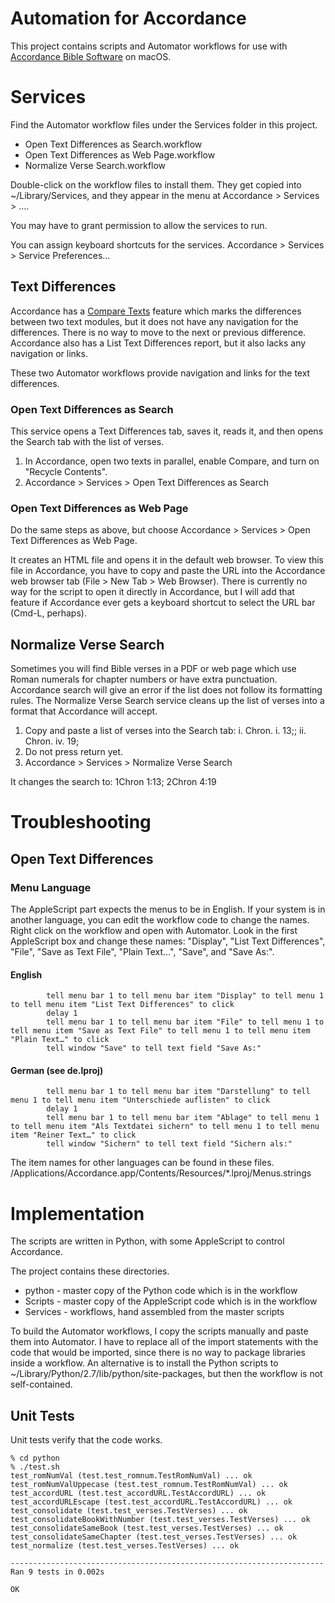 # Automation for Accordance

This project contains scripts and Automator workflows for use with [Accordance Bible Software](https://www.accordancebible.com/) on macOS.

# Services

Find the Automator workflow files under the Services folder in this project.

* Open Text Differences as Search.workflow
* Open Text Differences as Web Page.workflow
* Normalize Verse Search.workflow

Double-click on the workflow files to install them.  They get copied into ~/Library/Services, and they appear in the menu at Accordance > Services > ….

You may have to grant permission to allow the services to run.

You can assign keyboard shortcuts for the services.
Accordance > Services > Service Preferences…


## Text Differences

Accordance has a [Compare Texts](http://accordancefiles2.com/helpfiles/STC/content/topics/04_gswa/compare_texts.htm) feature which marks the differences between two text modules, but it does not have any navigation for the differences.  There is no way to move to the next or previous difference. Accordance also has a List Text Differences report, but it also lacks any navigation or links.

These two Automator workflows provide navigation and links for the text differences.

### Open Text Differences as Search

This service opens a Text Differences tab, saves it, reads it, and then opens the Search tab with the list of verses.

1. In Accordance, open two texts in parallel, enable Compare, and turn on "Recycle Contents".
2. Accordance > Services > Open Text Differences as Search


### Open Text Differences as Web Page

Do the same steps as above, but choose Accordance > Services > Open Text Differences as Web Page.

It creates an HTML file and opens it in the default web browser.  To view this file in Accordance, you have to copy and paste the URL into the Accordance web browser tab (File > New Tab > Web Browser).  There is currently no way for the script to open it directly in Accordance, but I will add that feature if Accordance ever gets a keyboard shortcut to select the URL bar (Cmd-L, perhaps).


## Normalize Verse Search

Sometimes you will find Bible verses in a PDF or web page which use Roman numerals for chapter numbers or have extra punctuation. Accordance search will give an error if the list does not follow its formatting rules. The Normalize Verse Search service cleans up the list of verses into a format that Accordance will accept.

1. Copy and paste a list of verses into the Search tab: i. Chron. i. 13;; ii. Chron. iv. 19;
2. Do not press return yet.
3. Accordance > Services > Normalize Verse Search

It changes the search to: 1Chron 1:13; 2Chron 4:19


# Troubleshooting

## Open Text Differences

### Menu Language

The AppleScript part expects the menus to be in English.  If your system is in another language, you can edit the workflow code to change the names. Right click on the workflow and open with Automator.  Look in the first AppleScript box and change these names: "Display", "List Text Differences", "File", "Save as Text File", "Plain Text…", "Save", and "Save As:".

#### English

```
		tell menu bar 1 to tell menu bar item "Display" to tell menu 1 to tell menu item "List Text Differences" to click
		delay 1
		tell menu bar 1 to tell menu bar item "File" to tell menu 1 to tell menu item "Save as Text File" to tell menu 1 to tell menu item "Plain Text…" to click
		tell window "Save" to tell text field "Save As:"
```

#### German (see de.lproj)

```
		tell menu bar 1 to tell menu bar item "Darstellung" to tell menu 1 to tell menu item "Unterschiede auflisten" to click
		delay 1
		tell menu bar 1 to tell menu bar item "Ablage" to tell menu 1 to tell menu item "Als Textdatei sichern" to tell menu 1 to tell menu item "Reiner Text…" to click
		tell window "Sichern" to tell text field "Sichern als:"
```

The item names for other languages can be found in these files.
/Applications/Accordance.app/Contents/Resources/*.lproj/Menus.strings


# Implementation

The scripts are written in Python, with some AppleScript to control Accordance.

The project contains these directories.

* python    - master copy of the Python code which is in the workflow
* Scripts   - master copy of the AppleScript code which is in the workflow
* Services  - workflows, hand assembled from the master scripts

To build the Automator workflows, I copy the scripts manually and paste them into Automator.  I have to replace all of the import statements with the code that would be imported, since there is no way to package libraries inside a workflow.  An alternative is to install the Python scripts to ~/Library/Python/2.7/lib/python/site-packages, but then the workflow is not self-contained.

## Unit Tests

Unit tests verify that the code works.

```
% cd python
% ./test.sh 
test_romNumVal (test.test_romnum.TestRomNumVal) ... ok
test_romNumValUppecase (test.test_romnum.TestRomNumVal) ... ok
test_accordURL (test.test_accordURL.TestAccordURL) ... ok
test_accordURLEscape (test.test_accordURL.TestAccordURL) ... ok
test_consolidate (test.test_verses.TestVerses) ... ok
test_consolidateBookWithNumber (test.test_verses.TestVerses) ... ok
test_consolidateSameBook (test.test_verses.TestVerses) ... ok
test_consolidateSameChapter (test.test_verses.TestVerses) ... ok
test_normalize (test.test_verses.TestVerses) ... ok

----------------------------------------------------------------------
Ran 9 tests in 0.002s

OK
```
